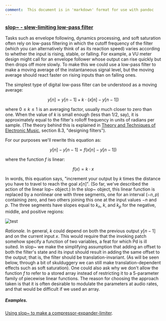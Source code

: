 ```yaml
---
comment:  This document is in 'markdown' format for use with pandoc
---
```


### [slop~ - slew-limiting low-pass filter](#topics-slop)

Tasks such as envelope following, dynamics processing, and soft saturation
often rely on low-pass filtering in which the cutoff frequency of the filter
(which you can alternatively think of as its reaction speed) varies according to
whether the input is rising, stable, or falling.  For example, a VU meter design
might call for an envelope follower whose output can rise quickly but then drops
off more slowly.  To make this we could use a low-pass filter to make a moving
average of the instantaneous signal level, but the moving average should react
faster on rising inputs than on falling ones.

The simplest type of digital low-pass filter can be understood as a moving
average:

$$y[n] = y[n-1] + k \cdot (x[n] - y[n-1])$$

where $0 \le k \le 1$ is an averaging factor,  usually much closer to zero than
one.  When the value of $k$ is small enough (less than 1/2, say), it is
approximately equal to the filter's rolloff frequency in units of radians per
sample.  (The theory behind this is explained in
[Theory and Techniques of Electronic Music](http://msp.ucsd.edu/techniques.htm), section 8.3, "designing filters").

For our purposes we'll rewrite this equation as:

$$y[n] - y[n-1] = f (x[n] - y[n-1])$$

where the function $f$ is linear:

$$f(x) = k \cdot x$$

In words, this equation says, "increment your output by $k$ times the distance
you have to travel to reach the goal $x[n]$".  (So far, we've described the
action of the linear lop~ object.)  In the slop~ object, this linear function is
replaced by a nonlinear one with three segments, one for an interval $(-n, p)$
containing zero, and two others joining this one at the input values $-n$ and
$p$.  The three segments have slopes equal to $k_n$, $k$, and $k_p$ for the
negative, middle, and positive regions:


![test](slop-tilde-1-curves.png)


_Rationale._  In general, $k$ could depend on both the previous output $y[n-1]$
and on the current input $x$.  This would require that the invoking patch somehow
specify a function of two variables, a feat for which Pd is ill suited.  In slop~
we make the simplifying assumption that adding an offset to both the filter's
state and its input should result in adding the same offset to the output; that
is, the filter should be translation-invariant.  (As will be seen below, through a
bit of skulduggery we can still make translation-dependent effects such as soft
saturation).  One could also ask why we don't allow the function $f$ to refer to a
stored array instead of restricting it to a 5-parameter family of piecewise linear
functions.  The reason for choosing the approach taken is that it is often
desirable to modulate the parameters at audio rates, and that would be difficult
if we used an array.

##### Examples.

[Using slop~ to make a compressor-expander-limiter](compander-limiter.htm).

